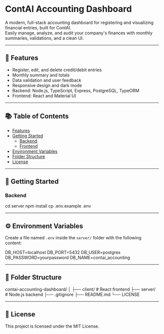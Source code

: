 # ContAI Accounting Dashboard

A modern, full-stack accounting dashboard for registering and visualizing financial entries, built for ContAI.  
Easily manage, analyze, and audit your company's finances with monthly summaries, validations, and a clean UI.

---

## 🚀 Features

- Register, edit, and delete credit/debit entries
- Monthly summary and totals
- Data validation and user feedback
- Responsive design and dark mode
- Backend: Node.js, TypeScript, Express, PostgreSQL, TypeORM
- Frontend: React and Material UI

---

## 📚 Table of Contents

- [Features](#-features)
- [Getting Started](#-getting-started)
  - [Backend](#backend)
  - [Frontend](#frontend)
- [Environment Variables](#️-environment-variables)
- [Folder Structure](#-folder-structure)
- [License](#-license)

---

## 🏁 Getting Started

### Backend

cd server
npm install
cp .env.example .env

---

## ⚙️ Environment Variables

Create a file named `.env` inside the `server/` folder with the following content:

DB_HOST=localhost
DB_PORT=5432
DB_USER=postgres
DB_PASSWORD=yourpassword
DB_NAME=contai_accounting

---

## 📁 Folder Structure

contai-accounting-dashboard/
│
├── client/ # React frontend
├── server/ # Node.js backend
├── .gitignore
├── README.md
└── LICENSE

---

## 📄 License

This project is licensed under the MIT License.

